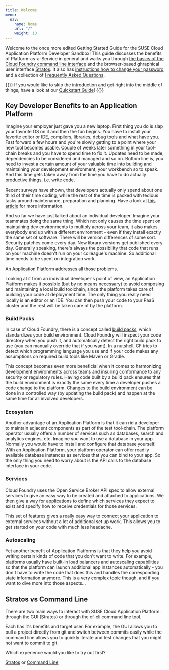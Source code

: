 ```yaml
---
title: Welcome
menu:
  nav:
    name: home
    url: "/"
    weight: 10
---
```


Welcome to the once more edited Getting Started Guide for the SUSE Cloud Application Platform Developer Sandbox! This guide discusses the benefits of Platform-as-a-Service in general and walks you through [the basics of the Cloud Foundry command line interface](/cli) and the browser-based ghraphical user interface [Stratos](/stratos). It also has [instructions how to change your password](/password) and a collection of [Frequently Asked Questions](/faq).

{{<callout>}}
If you would like to skip the introduction and get right into the middle of things, have a look at our [Quickstart Guide](/quickstart/)!
{{</callout>}}

## Key Developer Benefits to an Application Platform

Imagine your employer just gave you a new laptop. First thing you do is slap your favorite OS on it and then the fun begins. You have to install your favorite editor or IDE, compilers, libraries, debug tools and what have you. Fast forward a few hours and you're slowly getting to a point where your new tool becomes usable. Couple of weeks later something in your tool-chain breaks and you have to spend time to fix it. Updates need to be made, dependencies to be considered and managed and so on. Bottom line is, you need to invest a certain amount of your valuable time into building and maintaining your development environment, your workbench so to speak. And this time gets taken away from the time you have to do actually productive things, i.e. write code. 

Recent surveys have shown, that developers actually only spend about one third of their time coding, while the rest of the time is packed with tedious tasks around maintenance, preparation and planning. Have a look at [this article](https://thenewstack.io/how-much-time-do-developers-spend-actually-writing-code/) for more information. 

And so far we have just talked about an individual developer. Imagine your teammates doing the same thing. Which not only causes the time spent on maintaining dev environments to multiply across your team, it also makes everybody end up with a different environment - even if they install exactly the same set of software. There will be version differences of some sort. Security patches come every day. New library versions get published every day. Generally speaking, there's always the possibility that code that runs on your machine doesn't run on your colleague's machine. So additional time needs to be spent on integration work. 

An Application Platform addresses all those problems. 

Looking at it from an individual developer's point of view, an Application Platform makes it possible (but by no means necessary) to avoid composing and maintaining a local build toolchain, since the platform takes care of building your code at deployment time. The only thing you really need locally is an editor or an IDE. You can then push your code to your PaaS cluster and the rest will be taken care of by the platform. 

### Build Packs
In case of Cloud Foundry, there is a concept called [build packs](https://docs.cloudfoundry.org/buildpacks/), which standardizes your build environment. Cloud Foundry will inspect your code directory when you push it, and automatically detect the right build pack to use (you can manually override that if you want). In a nutshell, CF tries to detect which programming language you use and if your code makes any assumptions on required build tools like Maven or Gradle. 

This concept becomes even more beneficial when it comes to harmonizing development environments across teams and insuring conformance to any security or regulatory rules. Having code built by a build pack ensures that the build environment is exactly the same every time a developer pushes a code change to the platform. Changes to the build environment can be done in a controlled way (by updating the build pack) and happen at the same time for all involved developers. 


### Ecosystem

Another advantage of an Application Platform is that it can rid a developer to maintain adjacent components as part of the test tool-chain. The platform operator usually offers a number of services such as databases, search and analytics engines, etc. Imagine you want to use a database in your app. Normally you would have to install and configure that database yourself. With an Application Platform, your platform operator can offer readily available database instances as services that you can bind to your app. So the only thing you need to worry about is the API calls to the database interface in your code. 

### Services

Cloud Foundry uses the Open Service Broker API spec to allow external services to give an easy way to be created and attached to applications. We then give a way for applications to define which services they expect to exist and specify how to receive credentials for those services.

This set of features gives a really easy way to connect your application to external services without a lot of additional set up work. This allows you to get started on your code with much less headache.

### Autoscaling

Yet another benefit of Application Platforms is that they help you avoid writing certain kinds of code that you don't want to write. For example, platforms usually have built-in load balancers and autoscaling capabilities so that the platform can launch additional app instances automatically - you don't have to write the code that does this and handles the corresponding state information anymore. This is a very complex topic though, and if you want to dive more into those aspects...
  
## Stratos vs Command Line

There are two main ways to interact with SUSE Cloud Application Platform: through the GUI (Stratos) or through the cf-cli command line tool. 

Each has it's benefits and target user. For example, the GUI allows you to pull a project directly from git and switch between commits easily while the command line allows you to quickly iterate and test changes that you might not want to commit to git.

Which experience would you like to try out first?

[Stratos](/stratos/) or 
[Command Line](/cli/)
